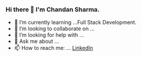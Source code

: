 ### Hi there 👋 I'm Chandan Sharma.


<!-- **iChandansharma/iChandansharma** is a ✨ _special_ ✨ repository because its `README.md` (this file) appears on your GitHub profile. -->
<!-- 
Here are some ideas to get you started:

- 🔭 I’m currently working on ... -->
- 🌱 I’m currently learning ...Full Stack Development.
- 👯 I’m looking to collaborate on ...
- 🤔 I’m looking for help with ...
- 💬 Ask me about ...
- 📫 How to reach me: ... <a href="https://www.linkedin.com/in/avinash-kumar-42a548237/" rel="nofollow">LinkedIn</a>
<!-- - 😄 Pronouns: ...
- ⚡ Fun fact: ... -->

